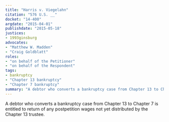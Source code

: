 ```yaml
---
title: "Harris v. Viegelahn"
citation: "576 U.S. __"
docket: "14-400"
argdate: "2015-04-01"
publishdate: "2015-05-18"
justices:
- 1993ginsburg
advocates:
- "Matthew W. Madden"
- "Craig Goldblatt"
roles:
- "on behalf of the Petitioner"
- "on behalf of the Respondent"
tags:
- bankruptcy
- "Chapter 13 bankruptcy"
- "Chapter 7 bankruptcy"
summary: "A debtor who converts a bankruptcy case from Chapter 13 to Chapter 7 is entitled to return of any postpetition wages not yet distributed by the Chapter 13 trustee."
---
```

A debtor who converts a bankruptcy case from Chapter 13 to Chapter 7 is entitled to return of any postpetition wages not yet distributed by the Chapter 13 trustee.

